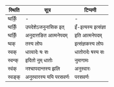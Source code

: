 | स्थिति | सूत्र | टिप्पणी |
| ----- | ------- | ------ |
| ष्वकिँ॒ | - | - |
| ष्वकिँ॒ | उपदेशेऽजनुनासिक इत् | इँ-इत्यस्य इत्संज्ञा |
| ष्वकिँ॒ | अनुदात्तङित आत्मनेपदम् | इति आत्मनेपदम् |
| ष्वक् | तस्य लोपः | इत्संज्ञकस्य लोपः |
| स्वक् | धात्वादेः षः सः | धातोरादेः षस्य सः |
| स्वन्क् | इदितो नुम् धातोः | नुमागामः |
| स्वंक् | नश्चापदान्तस्य झलि | अनुस्वारः |
| स्वङ्क् | अनुस्वारस्य ययि परसवर्णः | परसवर्णः |
